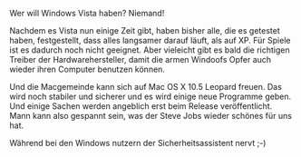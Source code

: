 <!--
.. title: Vista, nein danke!
.. slug: 25-vista-nein-danke
.. date: 2007-03-13 06:41:58
.. tags: Mac,OS X,Apple,Windows
.. description: 
.. type: text
-->

Wer will Windows Vista haben?
Niemand!
<!-- TEASER_END -->

Nachdem es Vista nun einige Zeit gibt, haben bisher alle, die es getestet haben, festgestellt, dass alles langsamer darauf läuft, als auf XP.
Für Spiele ist es dadurch noch nicht geeignet.
Aber vieleicht gibt es bald die richtigen Treiber der Hardwarehersteller, damit die armen Windoofs Opfer auch wieder ihren Computer benutzen können.

Und die Macgemeinde kann sich auf Mac OS X 10.5 Leopard freuen.
Das wird noch stabiler und sicherer und es wird einige neue Programme geben.
Und einige Sachen werden angeblich erst beim Release veröffentlicht.
Mann kann also gespannt sein, was der Steve Jobs wieder schönes für uns hat.

Während bei den Windows nutzern der Sicherheitsassistent nervt ;-)
